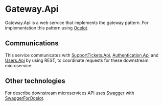 # Gateway.Api

Gateway.Api is a web service that implements the gateway pattern. For implementation this pattern
using [Ocelot](https://github.com/ThreeMammals/Ocelot).

## Communications

This service communicates with [SupportTickets.Api](../SupportTickets.Api/README.md), 
[Authentication.Api](../Authentication.Api/README.md) and [Users.Api](../Users.Api/README.md) by using REST, 
to coordinate requests for these downstream microservice

## Other technologies

For describe downstream microservices API
uses [Swagger](https://github.com/domaindrivendev/Swashbuckle.AspNetCore)
with [SwaggerForOcelot](https://github.com/Burgyn/MMLib.SwaggerForOcelot).
